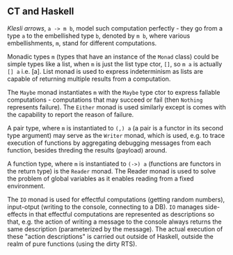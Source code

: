 ## CT and Haskell

*Klesli arrows*, `a -> m b`, model such computation perfectly - they go from a type `a` to the embellished type `b`, denoted by `m b`, where various embellishments, `m`, stand for different computations. 

Monadic types `m` (types that have an instance of the `Monad` class) could be simple types like a list, when `m` is just the list type ctor, `[]`, so `m a` is actually `[] a` i.e. [a]. List monad is used to express indeterminism as lists are capable of returning multiple results from a computation.

The `Maybe` monad instantiates `m` with the `Maybe` type ctor to express fallable computations - computations that may succeed or fail (then `Nothing` represents failure). The `Either` monad is used similarly except is comes with the capability to report the reason of failure.

A pair type, where `m` is instantiated to `(,) a` (a pair is a functor in its second type argument) may serve as the `Writer` monad, which is used, e.g. to trace execution of functions by aggregating debugging messages from each function, besides threding the results (payload) around.

A function type, where `m` is instantiated to `(->) a` (functions are functors in the return type) is the `Reader` monad. The Reader monad is used to solve the problem of global variables as it enables reading from a fixed environment.

The `IO` monad is used for effectful computations (getting random numbers), input-otput (writing to the console, connecting to a DB). `IO` manages side-effects in that effectful computations are represented as descriptions so that, e.g. the action of writing a message to the console always returns the same description (parameterized by the message). The actual execution of these "action descriptions" is carried out outside of Haskell, outside the realm of pure functions (using the dirty RTS).
